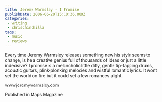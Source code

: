 ```yaml
---
title: Jeremy Warmsley - I Promise
publishDate: 2006-06-20T15:10:36.000Z
categories:
 - writing
 - chrischinchilla
tags: 
 - music 
 - reviews
---
```


Every time Jeremy Warmsley releases something new his style seems to change, is he a creative genius full of thousands of ideas or just a little indecisive? I promise is a melancholic little ditty, gentle tip-tapping drums, acoustic guitars, plink-plonking melodies and wistful romantic lyrics. It wont set the world on fire but it could set a few romances alight.

<a href='https://www.jeremywarmsley.com' target='_blank'>www.jeremywarmsley.com</a>

Published in Maps Magazine
